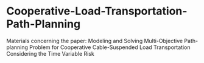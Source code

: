 # Cooperative-Load-Transportation-Path-Planning
Materials concerning the paper: Modeling and Solving Multi-Objective Path-planning Problem for Cooperative Cable-Suspended Load Transportation Considering the Time Variable Risk
